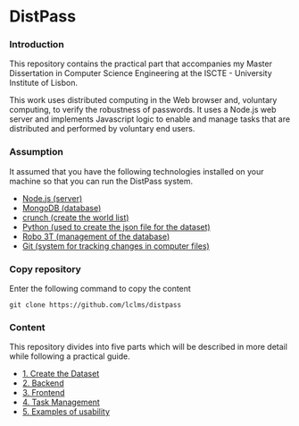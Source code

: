 # DistPass

### Introduction

This repository contains the practical part that accompanies my Master Dissertation in Computer Science Engineering at the ISCTE - University Institute of Lisbon.

This work uses distributed computing in the Web browser and, voluntary computing, to verify the robustness of passwords. It uses a Node.js web server and implements Javascript logic to enable and manage tasks that are distributed and performed by voluntary end users.

### Assumption

It assumed that you have the following technologies installed on your machine so that you can run the DistPass system. 
* [Node.js (server)]( https://nodejs.org/en/download/)
* [MongoDB (database)](https://www.mongodb.com)
* [crunch (create the world list)](https://tools.kali.org/password-attacks/crunch)
* [Python (used to create the json file for the dataset)](https://www.python.org/downloads/)
* [Robo 3T (management of the database)](https://robomongo.org)
* [Git (system for tracking changes in computer files)](https://git-scm.com/book/en/v2/Getting-Started-Installing-Git)

### Copy repository

Enter the following command to copy the content

`git clone https://github.com/lclms/distpass`

### Content 

This repository divides into five parts which will be described in more detail while following a practical guide.

* [1. Create the Dataset](https://github.com/lclms/distpass/blob/master/content/create_the_dataset.md)
* [2. Backend](https://github.com/lclms/distpass/blob/master/content/Backend.md)
* [3. Frontend](https://github.com/lclms/distpass/blob/master/content/Install%20the%20Frontend.md)
* [4. Task Management](https://github.com/lclms/distpass/blob/master/content/Install%20the%20Task%20Management)
* [5. Examples of usability](https://github.com/lclms/distpass/blob/master/content/Examples%20of%20usability.md)


